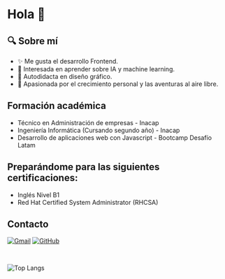 <h1>Hola 👋</h1> 

## 🔍 Sobre mí

- ✨ Me gusta el desarrollo Frontend.
- 🧠 Interesada en aprender sobre IA y machine learning.
- 🎨 Autodidacta en diseño gráfico.
- 🌱 Apasionada por el crecimiento personal y las aventuras al aire libre.

## Formación académica

- Técnico en Administración de empresas - Inacap
- Ingeniería Informática (Cursando segundo año) - Inacap
- Desarrollo de aplicaciones web con Javascript - Bootcamp Desafío Latam

## Preparándome para las siguientes certificaciones:
- Inglés Nivel B1
- Red Hat Certified System Administrator (RHCSA)

## Contacto
[![Gmail](https://skillicons.dev/icons?i=gmail)](mailto:nataliamelladocani@gmail.com)
[![GitHub](https://skillicons.dev/icons?i=github)](https://github.com/NataMellado)

<br>

![Top Langs](https://github-readme-stats.vercel.app/api/top-langs/?username=NataMellado&layout=compact&theme=jolly&show_icons=true)

